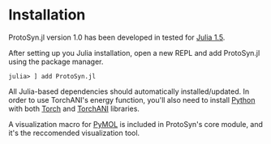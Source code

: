 # Installation

ProtoSyn.jl version 1.0 has been developed in tested for [Julia 1.5](https://julialang.org/downloads/).

After setting up you Julia installation, open a new REPL and add ProtoSyn.jl using the package manager.

```@julia
julia> ] add ProtoSyn.jl
```

All Julia-based dependencies should automatically installed/updated. In order to use TorchANI's energy function, you'll also need to install [Python](https://www.python.org/downloads/) with both [Torch](https://pytorch.org/get-started/locally/) and [TorchANI](https://aiqm.github.io/torchani/start.html) libraries.

A visualization macro for [PyMOL](https://pymol.org/2/) is included in ProtoSyn's core module, and it's the reccomended visualization tool. 